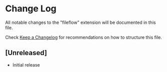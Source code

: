 # Change Log

All notable changes to the "fileflow" extension will be documented in this file.

Check [Keep a Changelog](http://keepachangelog.com/) for recommendations on how to structure this file.

## [Unreleased]

- Initial release